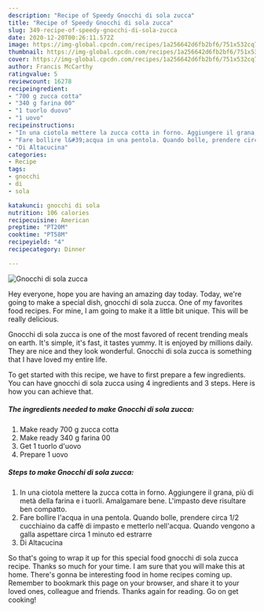 ```yaml
---
description: "Recipe of Speedy Gnocchi di sola zucca"
title: "Recipe of Speedy Gnocchi di sola zucca"
slug: 349-recipe-of-speedy-gnocchi-di-sola-zucca
date: 2020-12-20T00:26:11.572Z
image: https://img-global.cpcdn.com/recipes/1a256642d6fb2bf6/751x532cq70/gnocchi-di-sola-zucca-recipe-main-photo.jpg
thumbnail: https://img-global.cpcdn.com/recipes/1a256642d6fb2bf6/751x532cq70/gnocchi-di-sola-zucca-recipe-main-photo.jpg
cover: https://img-global.cpcdn.com/recipes/1a256642d6fb2bf6/751x532cq70/gnocchi-di-sola-zucca-recipe-main-photo.jpg
author: Francis McCarthy
ratingvalue: 5
reviewcount: 16278
recipeingredient:
- "700 g zucca cotta"
- "340 g farina 00"
- "1 tuorlo duovo"
- "1 uovo"
recipeinstructions:
- "In una ciotola mettere la zucca cotta in forno. Aggiungere il grana, più di metà della farina e i tuorli. Amalgamare bene. L&#39;impasto deve risultare ben compatto."
- "Fare bollire l&#39;acqua in una pentola. Quando bolle, prendere circa 1/2 cucchiaino da caffè di impasto e metterlo nell&#39;acqua. Quando vengono a galla aspettare circa 1 minuto ed estrarre"
- "Di Altacucina"
categories:
- Recipe
tags:
- gnocchi
- di
- sola

katakunci: gnocchi di sola 
nutrition: 106 calories
recipecuisine: American
preptime: "PT20M"
cooktime: "PT58M"
recipeyield: "4"
recipecategory: Dinner

---
```



![Gnocchi di sola zucca](https://img-global.cpcdn.com/recipes/1a256642d6fb2bf6/751x532cq70/gnocchi-di-sola-zucca-recipe-main-photo.jpg)

Hey everyone, hope you are having an amazing day today. Today, we're going to make a special dish, gnocchi di sola zucca. One of my favorites food recipes. For mine, I am going to make it a little bit unique. This will be really delicious.



Gnocchi di sola zucca is one of the most favored of recent trending meals on earth. It's simple, it's fast, it tastes yummy. It is enjoyed by millions daily. They are nice and they look wonderful. Gnocchi di sola zucca is something that I have loved my entire life.


To get started with this recipe, we have to first prepare a few ingredients. You can have gnocchi di sola zucca using 4 ingredients and 3 steps. Here is how you can achieve that.

<!--inarticleads1-->

##### The ingredients needed to make Gnocchi di sola zucca:

1. Make ready 700 g zucca cotta
1. Make ready 340 g farina 00
1. Get 1 tuorlo d&#39;uovo
1. Prepare 1 uovo




<!--inarticleads2-->

##### Steps to make Gnocchi di sola zucca:

1. In una ciotola mettere la zucca cotta in forno. Aggiungere il grana, più di metà della farina e i tuorli. Amalgamare bene. L&#39;impasto deve risultare ben compatto.
1. Fare bollire l&#39;acqua in una pentola. Quando bolle, prendere circa 1/2 cucchiaino da caffè di impasto e metterlo nell&#39;acqua. Quando vengono a galla aspettare circa 1 minuto ed estrarre
1. Di Altacucina




So that's going to wrap it up for this special food gnocchi di sola zucca recipe. Thanks so much for your time. I am sure that you will make this at home. There's gonna be interesting food in home recipes coming up. Remember to bookmark this page on your browser, and share it to your loved ones, colleague and friends. Thanks again for reading. Go on get cooking!
